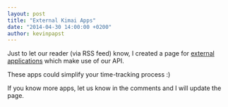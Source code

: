 ```yaml
---
layout: post
title: "External Kimai Apps"
date: "2014-04-30 14:00:00 +0200"
author: kevinpapst
---
```


Just to let our reader (via RSS feed) know, I created a page for [external applications](http://www.kimai.org/apps/) which make use of our API.

These apps could simplify your time-tracking process :)

If you know more apps, let us know in the comments and I will update the page.
